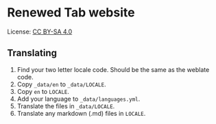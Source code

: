 # Renewed Tab website

License: [CC BY-SA 4.0](https://creativecommons.org/licenses/by-sa/4.0/)

## Translating

1. Find your two letter locale code. Should be the same as the weblate code.
2. Copy `_data/en` to `_data/LOCALE`.
3. Copy `en` to `LOCALE`.
4. Add your language to `_data/languages.yml`.
5. Translate the files in `_data/LOCALE`.
6. Translate any markdown (.md) files in `LOCALE`.
